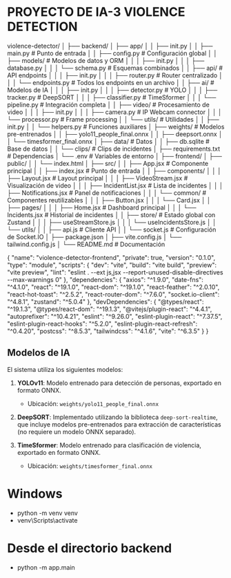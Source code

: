 # **PROYECTO DE IA-3 VIOLENCE DETECTION**
violence-detector/
│
├── backend/
│   ├── app/
│   │   ├── init.py
│   │   ├── main.py                    # Punto de entrada
│   │   ├── config.py                  # Configuración global
│   │   ├── models/                    # Modelos de datos y ORM
│   │   │   ├── init.py
│   │   │   ├── database.py
│   │   │   └── schema.py              # Esquemas combinados
│   │   ├── api/                       # API endpoints
│   │   │   ├── init.py
│   │   │   ├── router.py              # Router centralizado
│   │   │   └── endpoints.py           # Todos los endpoints en un archivo
│   │   ├── ai/                        # Modelos de IA
│   │   │   ├── init.py
│   │   │   ├── detector.py            # YOLO
│   │   │   ├── tracker.py             # DeepSORT
│   │   │   ├── classifier.py          # TimeSformer
│   │   │   └── pipeline.py            # Integración completa
│   │   ├── video/                     # Procesamiento de video
│   │   │   ├── init.py
│   │   │   ├── camera.py              # IP Webcam connector
│   │   │   └── processor.py           # Frame processing
│   │   └── utils/                     # Utilidades
│   │       ├── init.py
│   │       └── helpers.py             # Funciones auxiliares
│   ├── weights/                       # Modelos pre-entrenados
│   │   ├── yolo11_people_final.onnx
│   │   ├── deepsort.onnx
│   │   └── timesformer_final.onnx
│   ├── data/                          # Datos
│   │   ├── db.sqlite                  # Base de datos
│   │   └── clips/                     # Clips de incidentes
│   ├── requirements.txt               # Dependencias
│   └── .env                           # Variables de entorno
│
├── frontend/
│   ├── public/
│   │   └── index.html
│   ├── src/
│   │   ├── App.jsx                    # Componente principal
│   │   ├── index.jsx                  # Punto de entrada
│   │   ├── components/
│   │   │   ├── Layout.jsx             # Layout principal
│   │   │   ├── VideoStream.jsx        # Visualización de video
│   │   │   ├── IncidentList.jsx       # Lista de incidentes
│   │   │   ├── Notifications.jsx      # Panel de notificaciones
│   │   │   └── common/                # Componentes reutilizables
│   │   │       ├── Button.jsx
│   │   │       └── Card.jsx
│   │   ├── pages/
│   │   │   ├── Home.jsx               # Dashboard principal
│   │   │   └── Incidents.jsx          # Historial de incidentes
│   │   ├── store/                     # Estado global con Zustand
│   │   │   ├── useStreamStore.js
│   │   │   └── useIncidentsStore.js
│   │   └── utils/
│   │       ├── api.js                 # Cliente API
│   │       └── socket.js              # Configuración de Socket.IO
│   ├── package.json
│   ├── vite.config.js
│   └── tailwind.config.js
│
└── README.md                          # Documentación


{
  "name": "violence-detector-frontend",
  "private": true,
  "version": "0.1.0",
  "type": "module",
  "scripts": {
    "dev": "vite",
    "build": "vite build",
    "preview": "vite preview",
    "lint": "eslint . --ext js,jsx --report-unused-disable-directives --max-warnings 0"
  },
  "dependencies": {
    "axios": "^1.9.0",
    "date-fns": "^4.1.0",
    "react": "^19.1.0",
    "react-dom": "^19.1.0",
    "react-feather": "^2.0.10",
    "react-hot-toast": "^2.5.2",
    "react-router-dom": "^7.6.0",
    "socket.io-client": "^4.8.1",
    "zustand": "^5.0.4"
  },
  "devDependencies": {
    "@types/react": "^19.1.3",
    "@types/react-dom": "^19.1.3",
    "@vitejs/plugin-react": "^4.4.1",
    "autoprefixer": "^10.4.21",
    "eslint": "^9.26.0",
    "eslint-plugin-react": "^7.37.5",
    "eslint-plugin-react-hooks": "^5.2.0",
    "eslint-plugin-react-refresh": "^0.4.20",
    "postcss": "^8.5.3",
    "tailwindcss": "^4.1.6",
    "vite": "^6.3.5"
  }
}


## Modelos de IA

El sistema utiliza los siguientes modelos:

1. **YOLOv11**: Modelo entrenado para detección de personas, exportado en formato ONNX.
   - Ubicación: `weights/yolo11_people_final.onnx`

2. **DeepSORT**: Implementado utilizando la biblioteca `deep-sort-realtime`, que incluye modelos pre-entrenados para extracción de características (no requiere un modelo ONNX separado).

3. **TimeSformer**: Modelo entrenado para clasificación de violencia, exportado en formato ONNX.
   - Ubicación: `weights/timesformer_final.onnx`


# Windows
- python -m venv venv
- venv\Scripts\activate

# Desde el directorio backend
- python -m app.main